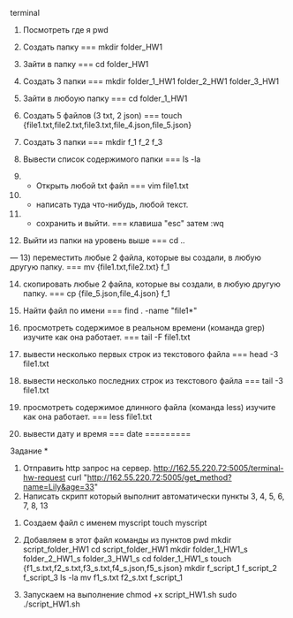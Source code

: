 terminal 

1) Посмотреть где я
pwd

2) Создать папку === mkdir folder_HW1

3) Зайти в папку === cd folder_HW1 

4) Создать 3 папки === mkdir folder_1_HW1 folder_2_HW1 folder_3_HW1 

5) Зайти в любоую папку === cd folder_1_HW1

6) Создать 5 файлов (3 txt, 2 json) === touch {file1.txt,file2.txt,file3.txt,file_4.json,file_5.json}

7) Создать 3 папки === mkdir f_1 f_2 f_3

8) Вывести список содержимого папки === ls -la

9) + Открыть любой txt файл === vim file1.txt

10) + написать туда что-нибудь, любой текст. 

11) + сохранить и выйти. === клавиша "esc" затем :wq

12) Выйти из папки на уровень выше === cd ..

—
13) переместить любые 2 файла, которые вы создали, в любую другую папку. === 
mv {file1.txt,file2.txt} f_1 

14) скопировать любые 2 файла, которые вы создали, в любую другую папку. ===
cp {file_5.json,file_4.json} f_1

15) Найти файл по имени === find . -name "file1*"

16) просмотреть содержимое в реальном времени (команда grep) изучите как она работает. === tail -F file1.txt

17) вывести несколько первых строк из текстового файла === head -3 file1.txt 

18) вывести несколько последних строк из текстового файла === tail -3 file1.txt

19) просмотреть содержимое длинного файла (команда less) изучите как она работает.
=== less file1.txt

20) вывести дату и время === date
=========

Задание *
1) Отправить http запрос на сервер.
http://162.55.220.72:5005/terminal-hw-request
curl  "http://162.55.220.72:5005/get_method?name=Lily&age=33"
2) Написать скрипт который выполнит автоматически пункты 3, 4, 5, 6, 7, 8, 13
1. Создаем файл с именем myscript
touch myscript
2. Добавляем в этот файл команды из пунктов 
pwd
mkdir script_folder_HW1 
cd script_folder_HW1 
mkdir folder_1_HW1_s folder_2_HW1_s folder_3_HW1_s
cd folder_1_HW1_s
touch {f1_s.txt,f2_s.txt,f3_s.txt,f4_s.json,f5_s.json}
mkdir f_script_1 f_script_2 f_script_3
ls -la
mv f1_s.txt f2_s.txt f_script_1

3. Запускаем на выполнение
chmod +x script_HW1.sh
sudo ./script_HW1.sh
